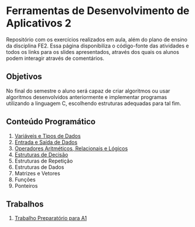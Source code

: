 # Ferramentas de Desenvolvimento de Aplicativos 2

Repositório com os exercícios realizados em aula, além do plano de ensino da disciplina FE2. Essa página disponibiliza o código-fonte das atividades e todos os links para os slides apresentados, através dos quais os alunos podem interagir através de comentários.

## Objetivos

No final do semestre o aluno será capaz de criar algoritmos ou usar algoritmos desenvolvidos anteriormente e implementar programas utilizando a linguagem C, escolhendo estruturas adequadas para tal fim.

## Conteúdo Programático

1. [Variáveis e Tipos de Dados](https://docs.google.com/presentation/d/1C2NtuiuG_hXStVG7XuECYkbfddbQWogeAciVZBJCX2M/edit?usp=sharing)
2. [Entrada e Saída de Dados](https://docs.google.com/presentation/d/1C2NtuiuG_hXStVG7XuECYkbfddbQWogeAciVZBJCX2M/edit?usp=sharing)
3. [Operadores Aritméticos, Relacionais e Lógicos](https://docs.google.com/presentation/d/1C2NtuiuG_hXStVG7XuECYkbfddbQWogeAciVZBJCX2M/edit?usp=sharing)
4. [Estruturas de Decisão](https://docs.google.com/presentation/d/1BbbgfM2i9T52pqFgZRwQi3d0rnMsTeSjNZLIUbuuxmA/edit?usp=sharing)
5. Estruturas de Repetição
6. Estruturas de Dados
7. Matrizes e Vetores
8. Funções
9. Ponteiros

## Trabalhos

1. [Trabalho Preparatório para A1](https://docs.google.com/presentation/d/169wdGcY-7-Hb8IFZ7s4TXAhurzC_2pRXmed4yhtqQaY/edit?usp=sharing)
